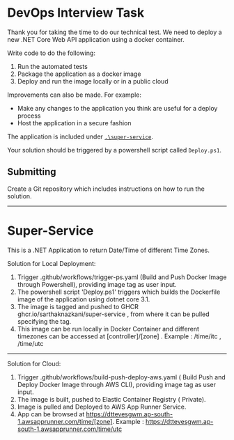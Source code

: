 # DevOps Interview Task

Thank you for taking the time to do our technical test. We need to deploy a new .NET Core Web API application using a docker container.

Write code to do the following:

1. Run the automated tests
2. Package the application as a docker image
3. Deploy and run the image locally or in a public cloud

Improvements can also be made. For example:

- Make any changes to the application you think are useful for a deploy process
- Host the application in a secure fashion

The application is included under [`.\super-service`](`.\super-service`).

Your solution should be triggered by a powershell script called `Deploy.ps1`.

## Submitting

Create a Git repository which includes instructions on how to run the solution.  


------------------------------------------------------------

# Super-Service
This is a .NET Application to return Date/Time of different Time Zones.

Solution for Local Deployment:
1. Trigger .github/workflows/trigger-ps.yaml (Build and Push Docker Image through Powershell), providing image tag as user input.
2. The powershell script 'Deploy.ps1' triggers which builds the Dockerfile image of the application using dotnet core 3.1.
3. The image is tagged and pushed to GHCR ghcr.io/sarthaknazkani/super-service , from where it can be pulled specifying the tag.
4. This image can be run locally in Docker Container and different timezones can be accessed at [controller]/[zone] . Example : /time/itc , /time/utc


-------------------------------------------------------------

Solution for Cloud:
1. Trigger .github/workflows/build-push-deploy-aws.yaml ( Build Push and Deploy Docker Image through AWS CLI), providing image tag as user input.
2. The image is built, pushed to Elastic Container Registry ( Private).
3. Image is pulled and Deployed to AWS App Runner Service.
4. App can be browsed at https://dttevesgwm.ap-south-1.awsapprunner.com/time/[zone]. Example : https://dttevesgwm.ap-south-1.awsapprunner.com/time/utc